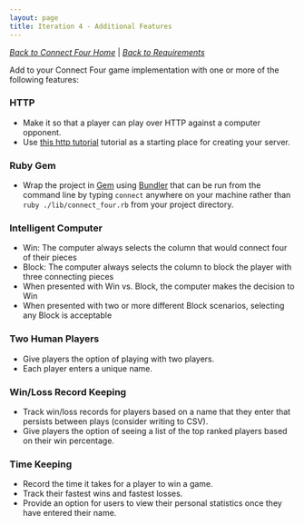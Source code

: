 ```yaml
---
layout: page
title: Iteration 4 - Additional Features
---
```


_[Back to Connect Four Home](./index)_ |
_[Back to Requirements](./requirements)_

Add to your Connect Four game implementation with one or more of the following features: 

### HTTP

* Make it so that a player can play over HTTP against a computer opponent.
* Use [this http tutorial](../http_tutorial.md) tutorial as a starting place for creating your server.

### Ruby Gem

* Wrap the project in [Gem](https://en.wikipedia.org/wiki/RubyGems) using [Bundler](https://bundler.io/v1.16/guides/creating_gem.html) that can be run from the command line by typing `connect` anywhere on your machine rather than `ruby ./lib/connect_four.rb` from your project directory.

### Intelligent Computer

* Win: The computer always selects the column that would connect four of their pieces
* Block: The computer always selects the column to block the player with three connecting pieces
* When presented with Win vs. Block, the computer makes the decision to Win
* When presented with two or more different Block scenarios, selecting any Block is acceptable

### Two Human Players

* Give players the option of playing with two players.
* Each player enters a unique name.

### Win/Loss Record Keeping

* Track win/loss records for players based on a name that they enter that persists between plays (consider writing to CSV).
* Give players the option of seeing a list of the top ranked players based on their win percentage.

### Time Keeping

* Record the time it takes for a player to win a game.
* Track their fastest wins and fastest losses.
* Provide an option for users to view their personal statistics once they have entered their name.
